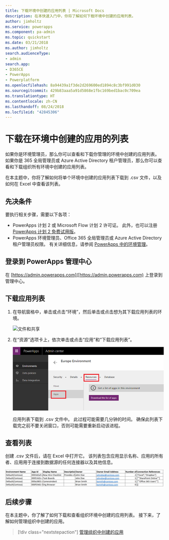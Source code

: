 ```yaml
---
title: 下载环境中创建的应用列表 | Microsoft Docs
description: 在本快速入门中，你将了解如何下载环境中创建的应用列表。
author: jimholtz
ms.service: powerapps
ms.component: pa-admin
ms.topic: quickstart
ms.date: 03/21/2018
ms.author: jimholtz
search.audienceType:
- admin
search.app:
- D365CE
- PowerApps
- Powerplatform
ms.openlocfilehash: 8a94439a1f3de2d269600ed1894c8c3bf991d030
ms.sourcegitcommit: 429b83aaa5a91d5868e1fbc169bed1bac0c709ea
ms.translationtype: HT
ms.contentlocale: zh-CN
ms.lasthandoff: 08/24/2018
ms.locfileid: "42845306"
---
```

# <a name="download-a-list-of-apps-created-in-your-environments"></a>下载在环境中创建的应用的列表
如果你是环境管理员，那么你可以查看和下载你管理的环境中创建的应用列表。 如果你是 365 全局管理员或 Azure Active Directory 租户管理员，那么你可以查看和下载组织所有环境中创建的应用列表。

在本主题中，你将了解如何将单个环境中创建的应用列表下载到 .csv 文件，以及如何在 Excel 中查看该列表。

## <a name="prerequisites"></a>先决条件
 要执行相关步骤，需要以下各项：
 * PowerApps 计划 2 或 Microsoft Flow 计划 2 许可证。 此外，也可以注册 [PowerApps 计划 2 免费试用版](https://web.powerapps.com/signup?redirect=marketing&email=)。
 * PowerApps 环境管理员、Office 365 全局管理员或 Azure Active Directory 租户管理员权限。 有关详细信息，请参阅 [PowerApps 中的环境管理](environments-administration.md)。

## <a name="sign-in-to-the-powerapps-admin-center"></a>登录到 PowerApps 管理中心
在 [https://admin.powerapps.com]([https://admin.powerapps.com) 上登录到管理中心。

## <a name="download-the-list-of-apps"></a>下载应用列表
1. 在导航窗格中，单击或点击“环境”，然后单击或点击想为其下载应用列表的环境。

    ![文件和共享](./media/admin-view-apps/environment.png)
2. 在“资源”选项卡上，依次单击或点击“应用”和“下载应用列表”。

    ![文件和共享](./media/admin-view-apps/resources-app.png)

    应用列表下载到 .csv 文件中。 此过程可能需要几分钟的时间。 确保此列表下载完之前不要关闭窗口，否则可能需要重新启动该进程。

## <a name="view-the-list"></a>查看列表
创建 .csv 文件后，请在 Excel 中打开它。 该列表包含应用显示名称、应用的所有者、应用用于连接到数据源的任何连接器以及其他信息。

![文件和共享](./media/admin-view-apps/excel-view.png)

## <a name="next-steps"></a>后续步骤
在本主题中，你了解了如何下载和查看组织环境中创建的应用列表。 接下来，了解如何管理组织中创建的应用。

> [!div class="nextstepaction"]
> [管理组织中创建的应用](admin-manage-apps.md)
